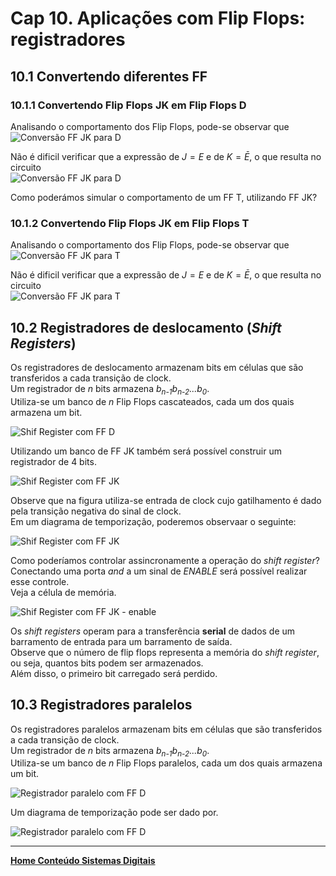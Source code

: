 # Cap 10. Aplicações com Flip Flops: registradores

## 10.1 Convertendo diferentes FF

### 10.1.1 Convertendo Flip Flops JK em Flip Flops D

Analisando o comportamento dos Flip Flops, pode-se observar que  
![Conversão FF JK para D](/sisdig_aulas/images_sisdig/ffjkd.jpg)

Não é dificil verificar que a expressão de $J=E$ e de $K=\bar{E}$, o que resulta no circuito  
![Conversão FF JK para D](/sisdig_aulas/images_sisdig/ffjkd2.jpg)

Como poderámos simular o comportamento de um FF T, utilizando FF JK?

### 10.1.2 Convertendo Flip Flops JK em Flip Flops T

Analisando o comportamento dos Flip Flops, pode-se observar que  
![Conversão FF JK para T](/sisdig_aulas/images_sisdig/ffjkt.jpg)

Não é dificil verificar que a expressão de $J=E$ e de $K=\bar{E}$, o que resulta no circuito  
![Conversão FF JK para T](/sisdig_aulas/images_sisdig/ffjkt2.jpg)

## 10.2 Registradores de deslocamento (*Shift Registers*)

Os registradores de deslocamento armazenam bits em células que são transferidos a cada transição de clock.  
Um registrador de *n* bits armazena *b<sub>n-1</sub>b<sub>n-2</sub>...b<sub>0</sub>*.  
Utiliza-se um banco de *n* Flip Flops cascateados, cada um dos quais armazena um bit.  

![Shif Register com FF D](/sisdig_aulas/images_sisdig/shiftregister.jpg)

Utilizando um banco de FF JK também será possível construir um registrador de 4 bits.  

![Shif Register com FF JK](/sisdig_aulas/images_sisdig/shiftregister1.jpg)

Observe que na figura utiliza-se entrada de clock cujo gatilhamento é dado pela transição negativa do sinal de clock.  
Em um diagrama de temporização, poderemos observaar o seguinte:

![Shif Register com FF JK](/sisdig_aulas/images_sisdig/shiftregister3.jpg)

Como poderíamos controlar assincronamente a operação do *shift register*?  
Conectando uma porta *and* a um sinal de *ENABLE* será possível realizar esse controle.  
Veja a célula de memória.  

![Shif Register com FF JK - enable](/sisdig_aulas/images_sisdig/shiftregister2.jpg)

Os *shift registers* operam para a transferência **serial** de dados de um barramento de entrada para um barramento de saída.  
Observe que o número de flip flops representa a memória do *shift register*, ou seja, quantos bits podem ser armazenados.  
Além disso, o  primeiro bit carregado será perdido.

## 10.3 Registradores paralelos

Os registradores paralelos armazenam bits em células que são transferidos a cada transição de clock.  
Um registrador de *n* bits armazena *b<sub>n-1</sub>b<sub>n-2</sub>...b<sub>0</sub>*.  
Utiliza-se um banco de *n* Flip Flops paralelos, cada um dos quais armazena um bit.  

![Registrador paralelo com FF D](/sisdig_aulas/images_sisdig/shiftregister4.jpg)

Um diagrama de temporização pode ser dado por.  

![Registrador paralelo com FF D](/sisdig_aulas/images_sisdig/shiftregister5.jpg)

___
**[Home Conteúdo Sistemas Digitais](https://github.com/claytonjasilva/claytonjasilva.github.io/blob/main/sisdig_aulas.md)**  
